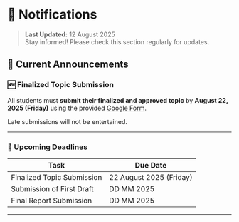 # 🔔 Notifications

> **Last Updated:** 12 August 2025  
> Stay informed! Please check this section regularly for updates.

## 📢 Current Announcements

### 🆕 **Finalized Topic Submission**
All students must **submit their finalized and approved topic** by **August 22, 2025 (Friday)** using the provided [Google Form](https://gndec-yjs.github.io/SMCE/Contents/final-topic-submission.html).

Late submissions will not be entertained.

---

### 📅 Upcoming Deadlines

| Task                                  | Due Date       |
|--------------------------------------|---------------|
| Finalized Topic Submission           | 22 August 2025 (Friday) | 
| Submission of First Draft            | DD MM 2025 | 
| Final Report Submission              | DD MM 2025 | 

---


